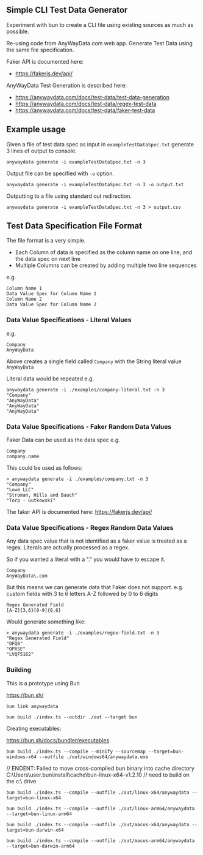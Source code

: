 ## Simple CLI Test Data Generator

Experiment with bun to create a CLI file using existing sources as much as possible.

Re-using code from AnyWayData.com web app. Generate Test Data using the same file specification.

Faker API is documented here:

- https://fakerjs.dev/api/

AnyWayData Test Generation is described here:

- https://anywaydata.com/docs/test-data/test-data-generation
- https://anywaydata.com/docs/test-data/regex-test-data
- https://anywaydata.com/docs/test-data/faker-test-data

## Example usage

Given a file of test data spec as input in `exampleTestDataSpec.txt` generate 3 lines of output to console.

`anywaydata generate -i exampleTestDataSpec.txt -n 3`

Output file can be specified with `-o` option.

`anywaydata generate -i exampleTestDataSpec.txt -n 3 -o output.txt`

Outputting to a file using standard out redirection.

`anywaydata generate -i exampleTestDataSpec.txt -n 3 > output.csv`


## Test Data Specification File Format

The file format is a very simple.

- Each Column of data is specified as the column name on one line, and the data spec on next line
- Multiple Columns can be created by adding multiple two line sequences

e.g.

```
Column Name 1
Data Value Spec for Column Name 1
Column Name 2
Data Value Spec for Column Name 2
```

### Data Value Specifications - Literal Values

 e.g.

```
Company
AnyWayData
```
Above creates a single field called `Company` with the String literal value `AnyWayData`

Literal data would be repeated e.g.

```
anywaydata generate -i ./examples/company-literal.txt -n 3
"Company"
"AnyWayData"
"AnyWayData"
"AnyWayData"
```

### Data Value Specifications - Faker Random Data Values

Faker Data can be used as the data spec e.g.

```
Company
company.name
```

This could be used as follows:

```
> anywaydata generate -i ./examples/company.txt -n 3                                    
"Company"
"Lowe LLC"
"Stroman, Hills and Bauch"
"Torp - Gutkowski"
```

The faker API is documented here: https://fakerjs.dev/api/

### Data Value Specifications - Regex Random Data Values

Any data spec value that is not identified as a faker value is treated as a regex. Literals are actually processed as a regex.

So if you wanted a literal with a "." you would have to escape it.

```
Company
AnyWayData\.com
```

But this means we can generate data that Faker does not support. e.g. custom fields with 3 to 6 letters A-Z followed by 0 to 6 digits

```
Regex Generated Field
[A-Z]{3,6}[0-9]{0,6}
```

Would generate something like:

```
> anywaydata generate -i ./examples/regex-field.txt -n 3                                    
"Regex Generated Field"
"OFQ6"
"OPXSE"
"LVQF5162"
```

### Building

This is a prototype using Bun

https://bun.sh/

```
bun link anywaydata
```



```
bun build ./index.ts --outdir ./out --target bun
```

Creating executables:

https://bun.sh/docs/bundler/executables


```
bun build ./index.ts --compile --minify --sourcemap --target=bun-windows-x64 --outfile ./out/windows64/anywaydata.exe
```


// ENOENT: Failed to move cross-compiled bun binary into cache directory C:\Users\user\.bun\install\cache\bun-linux-x64-v1.2.10
// need to build on the c:\ drive
```
bun build ./index.ts --compile --outfile ./out/linux-x64/anywaydata --target=bun-linux-x64
```

```
bun build ./index.ts --compile --outfile ./out/linux-arm64/anywaydata --target=bun-linux-arm64
```

```
bun build ./index.ts --compile --outfile ./out/macos-x64/anywaydata --target=bun-darwin-x64
```

```
bun build ./index.ts --compile --outfile ./out/macos-arm64/anywaydata --target=bun-darwin-arm64
```